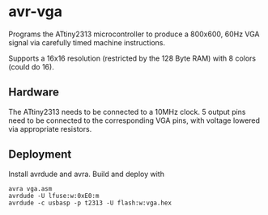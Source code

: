 # avr-vga

Programs the ATtiny2313 microcontroller to produce a 800x600, 60Hz VGA signal via carefully timed machine instructions. 

Supports a 16x16 resolution (restricted by the 128 Byte RAM) with 8 colors (could do 16).

## Hardware

The ATtiny2313 needs to be connected to a 10MHz clock. 
5 output pins need to be connected to the corresponding VGA pins, with voltage lowered via appropriate resistors.

## Deployment

Install avrdude and avra. Build and deploy with

```shell
avra vga.asm
avrdude -U lfuse:w:0xE0:m
avrdude -c usbasp -p t2313 -U flash:w:vga.hex
```
